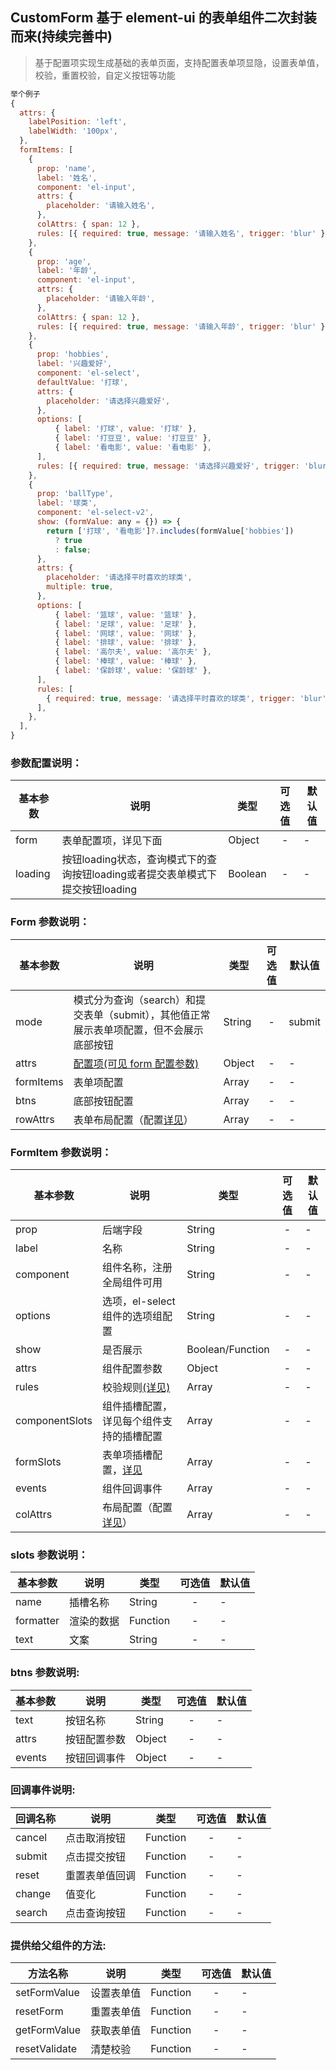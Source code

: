 ## CustomForm 基于 element-ui 的表单组件二次封装而来(持续完善中)

> 基于配置项实现生成基础的表单页面，支持配置表单项显隐，设置表单值，校验，重置校验，自定义按钮等功能

```js
举个例子
{
  attrs: {
    labelPosition: 'left',
    labelWidth: '100px',
  },
  formItems: [
    {
      prop: 'name',
      label: '姓名',
      component: 'el-input',
      attrs: {
        placeholder: '请输入姓名',
      },
      colAttrs: { span: 12 },
      rules: [{ required: true, message: '请输入姓名', trigger: 'blur' }],
    },
    {
      prop: 'age',
      label: '年龄',
      component: 'el-input',
      attrs: {
        placeholder: '请输入年龄',
      },
      colAttrs: { span: 12 },
      rules: [{ required: true, message: '请输入年龄', trigger: 'blur' }],
    },
    {
      prop: 'hobbies',
      label: '兴趣爱好',
      component: 'el-select',
      defaultValue: '打球',
      attrs: {
        placeholder: '请选择兴趣爱好',
      },
      options: [
          { label: '打球', value: '打球' },
          { label: '打豆豆', value: '打豆豆' },
          { label: '看电影', value: '看电影' },
      ],
      rules: [{ required: true, message: '请选择兴趣爱好', trigger: 'blur' }],
    },
    {
      prop: 'ballType',
      label: '球类',
      component: 'el-select-v2',
      show: (formValue: any = {}) => {
        return ['打球', '看电影']?.includes(formValue['hobbies'])
          ? true
          : false;
      },
      attrs: {
        placeholder: '请选择平时喜欢的球类',
        multiple: true,
      },
      options: [
          { label: '篮球', value: '篮球' },
          { label: '足球', value: '足球' },
          { label: '网球', value: '网球' },
          { label: '排球', value: '排球' },
          { label: '高尔夫', value: '高尔夫' },
          { label: '棒球', value: '棒球' },
          { label: '保龄球', value: '保龄球' },
      ],
      rules: [
        { required: true, message: '请选择平时喜欢的球类', trigger: 'blur' },
      ],
    },
  ],
}
```

### 参数配置说明：

| 基本参数 | 说明                                                                          | 类型    | 可选值 | 默认值 |
| -------- | ----------------------------------------------------------------------------- | ------- | :----: | ------ |
| form     | 表单配置项，详见下面                                                          | Object  |   -    | -      |
| loading  | 按钮loading状态，查询模式下的查询按钮loading或者提交表单模式下提交按钮loading | Boolean |   -    | -      |

### Form 参数说明：

| 基本参数  | 说明                                                                                      | 类型   | 可选值 | 默认值 |
| --------- | ----------------------------------------------------------------------------------------- | ------ | :----: | ------ |
| mode      | 模式分为查询（search）和提交表单（submit），其他值正常展示表单项配置，但不会展示底部按钮  | String |   -    | submit |
| attrs     | [配置项(可见 form 配置参数)](https://element-plus.org/zh-CN/component/form.html#form-api) | Object |   -    | -      |
| formItems | 表单项配置                                                                                | Array  |   -    | -      |
| btns      | 底部按钮配置                                                                              | Array  |   -    | -      |
| rowAttrs  | 表单布局配置（配置[详见](https://element-plus.org/zh-CN/component/layout.html#row-api)）  | Array  |   -    | -      |

### FormItem 参数说明：

| 基本参数       | 说明                                                                                            | 类型             | 可选值 | 默认值 |
| -------------- | ----------------------------------------------------------------------------------------------- | ---------------- | :----: | ------ |
| prop           | 后端字段                                                                                        | String           |   -    | -      |
| label          | 名称                                                                                            | String           |   -    | -      |
| component      | 组件名称，注册全局组件可用                                                                      | String           |   -    | -      |
| options        | 选项，el-select组件的选项组配置                                                                 | String           |   -    | -      |
| show           | 是否展示                                                                                        | Boolean/Function |   -    | -      |
| attrs          | 组件配置参数                                                                                    | Object           |   -    | -      |
| rules          | 校验规则[(详见)](https://element-plus.org/zh-CN/component/form.html#formitemrule)               | Array            |   -    | -      |
| componentSlots | 组件插槽配置，详见每个组件支持的插槽配置                                                        | Array            |   -    | -      |
| formSlots      | 表单项插槽配置，[详见](https://element-plus.org/zh-CN/component/form.html#%E6%8F%92%E6%A7%BD-1) | Array            |   -    | -      |
| events         | 组件回调事件                                                                                    | Array            |   -    | -      |
| colAttrs       | 布局配置（配置[详见](https://element-plus.org/zh-CN/component/layout.html#col-api)）            | Array            |   -    | -      |

### slots 参数说明：

| 基本参数  | 说明       | 类型     | 可选值 | 默认值 |
| --------- | ---------- | -------- | :----: | ------ |
| name      | 插槽名称   | String   |   -    | -      |
| formatter | 渲染的数据 | Function |   -    | -      |
| text      | 文案       | String   |   -    | -      |

### btns 参数说明:

| 基本参数 | 说明         | 类型   | 可选值 | 默认值 |
| -------- | ------------ | ------ | :----: | ------ |
| text     | 按钮名称     | String |   -    | -      |
| attrs    | 按钮配置参数 | Object |   -    | -      |
| events   | 按钮回调事件 | Object |   -    | -      |

### 回调事件说明:

| 回调名称 | 说明           | 类型     | 可选值 | 默认值 |
| -------- | -------------- | -------- | :----: | ------ |
| cancel   | 点击取消按钮   | Function |   -    | -      |
| submit   | 点击提交按钮   | Function |   -    | -      |
| reset    | 重置表单值回调 | Function |   -    | -      |
| change   | 值变化         | Function |   -    | -      |
| search   | 点击查询按钮   | Function |   -    | -      |

### 提供给父组件的方法:

| 方法名称      | 说明       | 类型     | 可选值 | 默认值 |
| ------------- | ---------- | -------- | :----: | ------ |
| setFormValue  | 设置表单值 | Function |   -    | -      |
| resetForm     | 重置表单值 | Function |   -    | -      |
| getFormValue  | 获取表单值 | Function |   -    | -      |
| resetValidate | 清楚校验   | Function |   -    | -      |
